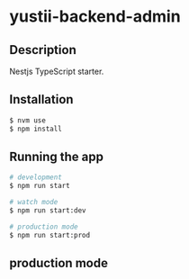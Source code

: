 # yustii-backend-admin

## Description

Nestjs TypeScript starter.

## Installation

```bash
$ nvm use
$ npm install
```

## Running the app

```bash
# development
$ npm run start

# watch mode
$ npm run start:dev

# production mode
$ npm run start:prod
```
## production mode
